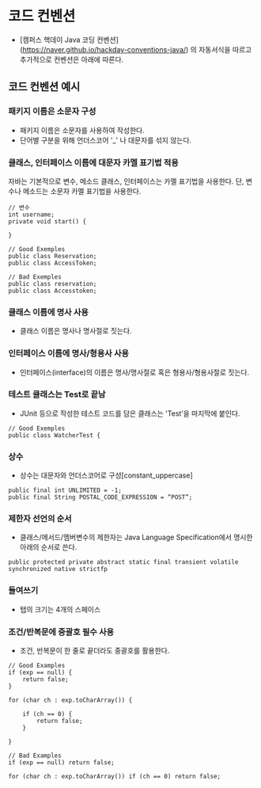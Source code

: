# 코드 컨벤션

- [캠퍼스 핵데이 Java 코딩 컨벤션]  
  (https://naver.github.io/hackday-conventions-java/) 의 자동서식을 따르고 추가적으로 컨벤션은 아래에 따른다.

## 코드 컨벤션 예시

### 패키지 이름은 소문자 구성  
- 패키지 이름은 소문자를 사용하여 작성한다.
- 단어별 구분을 위해 언더스코어 '_' 나 대문자를 섞지 않는다.


### 클래스, 인터페이스 이름에 대문자 카멜 표기법 적용

자바는 기본적으로 변수, 메소드 클래스, 인터페이스는 카멜 표기법을 사용한다.
단, 변수나 메소드는 소문자 카멜 표기법을 사용한다.

```
// 변수
int username;
private void start() { 

}

// Good Exemples
public class Reservation;
public class AccessToken;

// Bad Exemples
public class reservation;
public class Accesstoken;
```

### 클래스 이름에 명사 사용

- 클래스 이름은 명사나 명사절로 짓는다.

### 인터페이스 이름에 명사/형용사 사용

- 인터페이스(interface)의 이름은 명사/명사절로 혹은 형용사/형용사절로 짓는다.

### 테스트 클래스는 Test로 끝남

- JUnit 등으로 작성한 테스트 코드를 담은 클래스는 'Test’을 마지막에 붙인다.

```
// Good Exemples
public class WatcherTest {
```

### 상수

- 상수는 대문자와 언더스코어로 구성[constant_uppercase]

```
public final int UNLIMITED = -1;
public final String POSTAL_CODE_EXPRESSION = “POST”;
```

### 제한자 선언의 순서

- 클래스/메서드/멤버변수의 제한자는 Java Language Specification에서 명시한 아래의 순서로 쓴다.

```
public protected private abstract static final transient volatile synchronized native strictfp
```

### 들여쓰기

- 탭의 크기는 4개의 스페이스

### 조건/반복문에 중괄호 필수 사용

- 조건, 반복문이 한 줄로 끝더라도 중괄호를 활용한다.

```
// Good Examples
if (exp == null) {
    return false;
}

for (char ch : exp.toCharArray()) {

    if (ch == 0) {
        return false;
    }

}

// Bad Examples
if (exp == null) return false;

for (char ch : exp.toCharArray()) if (ch == 0) return false;
```

